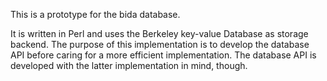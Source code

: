 This is a prototype for the bida database.

It is written in Perl and uses the Berkeley key-value Database as
storage backend. The purpose of this implementation is to develop the
database API before caring for a more efficient implementation.
The database API is developed with the latter implementation in mind,
though.

